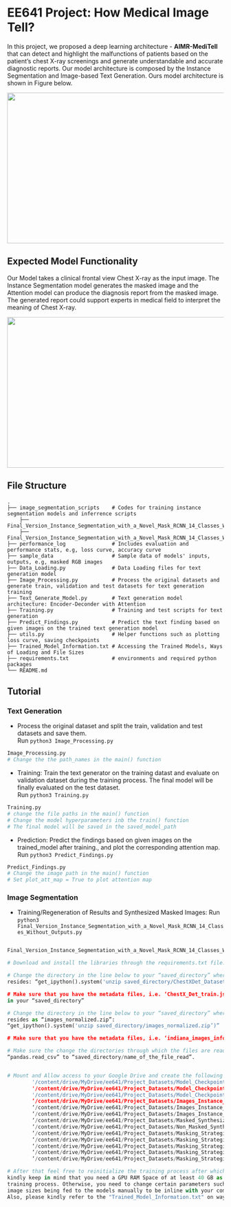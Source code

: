 # EE641 Project: How Medical Image Tell? 
In this project, we proposed a deep learning architecture - **AIMR-MediTell** that can detect and highlight the malfunctions of patients based on the patient’s chest X-ray screenings and generate understandable and accurate diagnostic reports. Our model architecture is composed by the Instance Segmentation and Image-based Text Generation. Ours model architecture is shown in Figure below. 

<img src="https://user-images.githubusercontent.com/63425702/236669671-2c4f58f4-8785-48d7-a5a3-012b024a08d4.jpg" width="700" height="350">

## Expected Model Functionality
Our Model takes a clinical frontal view Chest X-ray as the input image. The Instance Segmentation model generates the masked image and the Attention model can produce the diagnosis report from the masked image. The generated report could support experts in medical field to interpret the meaning of Chest X-ray. 

<img src="https://user-images.githubusercontent.com/63425702/236601842-a55dd16c-da53-4b19-90d6-a25c82c5dece.png" width="700" height="350">

## File Structure 

    .
    ├── image_segmentation_scripts    # Codes for training instance segmentation models and inferrence scripts
        ├── Final_Version_Instance_Segmentation_with_a_Novel_Mask_RCNN_14_Classes_Without_Outputs.ipynb
        ├── Final_Version_Instance_Segmentation_with_a_Novel_Mask_RCNN_14_Classes_Without_Outputs.py
    ├── performance_log               # Includes evaluation and performance stats, e.g, loss curve, accuracy curve
    ├── sample_data                   # Sample data of models' inputs, outputs, e.g, masked RGB images
    ├── Data_Loading.py               # Data Loading files for text generation model
    ├── Image_Processing.py           # Process the original datasets and generate train, validation and test datasets for text generation training
    ├── Text_Generate_Model.py        # Text generation model architecture: Encoder-Deconder with Attention
    ├── Training.py                   # Training and test scripts for text generation
    ├── Predict_Findings.py           # Predict the text finding based on given images on the trained text generation model
    ├── utils.py                      # Helper functions such as plotting loss curve, saving checkpoints
    ├── Trained_Model_Information.txt # Accessing the Trained Models, Ways of Loading and File Sizes
    ├── requirements.txt              # environments and required python packages
    └── README.md


## Tutorial
### Text Generation

+ Process the original dataset and split the train, validation and test datasets and save them. \
Run `python3 Image_Processing.py`
```Python
Image_Processing.py
# Change the the path_names in the main() function 
```


+ Training: Train the text generator on the training datast and evaluate on validation dataset during the training process. The final model will be finally evaluated on the test dataset. \
 Run `python3 Training.py`
```Python
Training.py
# change the file paths in the main() function
# Change the model hyperparameters inb the train() function
# The final model will be saved in the saved_model_path
```

+ Prediction: Predict the findings based on given images on the trained_model after training., and plot the corresponding attention map. \
     Run `python3 Predict_Findings.py`
```Python
Predict_Findings.py
# Change the image path in the main() function
# Set plot_att_map = True to plot attention map
```

### Image Segmentation

+ Training/Regeneration of Results and Synthesized Masked Images:
     Run `python3 Final_Version_Instance_Segmentation_with_a_Novel_Mask_RCNN_14_Classes_Without_Outputs.py`
```Python

Final_Version_Instance_Segmentation_with_a_Novel_Mask_RCNN_14_Classes_Without_Outputs.py

# Download and install the libraries through the requirements.txt file.

# Change the directory in the line below to your “saved_directory” where the zipped ChestXDet Dataset 
resides: “get_ipython().system('unzip saved_directory/ChestXDet_Dataset.zip’)”

# Make sure that you have the metadata files, i.e. ‘ChestX_Det_train.json’ and ‘ChestX_Det_test.json’ 
in your “saved_directory”

# Change the directory in the line below to your “saved_directory” where the zipped Indiana University Dataset
resides as “images_normalized.zip”:
“get_ipython().system('unzip saved_directory/images_normalized.zip’)”

# Make sure that you have the metadata files, i.e. ‘indiana_images_info.csv’ in your “saved_directory”

# Make sure the change the directories through which the files are read either via “json.open” or 
“pandas.read_csv” to “saved_directory/name_of_the_file_read”.


# Mount and Allow access to your Google Drive and create the following directories through your drive:
        '/content/drive/MyDrive/ee641/Project_Datasets/Model_Checkpoints_1’
        '/content/drive/MyDrive/ee641/Project_Datasets/Model_Checkpoints_2’
        '/content/drive/MyDrive/ee641/Project_Datasets/Model_Checkpoints_3’
        ‘/content/drive/MyDrive/ee641/Project_Datasets/Images_Instance_Segmentation_1/’
        ‘/content/drive/MyDrive/ee641/Project_Datasets/Images_Instance_Segmentation_2/‘
        ‘/content/drive/MyDrive/ee641/Project_Datasets/Images_Instance_Segmentation_3/’
        ‘/content/drive/MyDrive/ee641/Project_Datasets/Masked_Synthesized_Indiana_University_Dataset/’
        ‘/content/drive/MyDrive/ee641/Project_Datasets/Non_Masked_Synthesized_Indiana_University_Dataset/’
        ‘/content/drive/MyDrive/ee641/Project_Datasets/Masking_Strategies_Best_Model_05_Threshold/’
        ‘/content/drive/MyDrive/ee641/Project_Datasets/Masking_Strategies_Best_Model_06_Threshold/’
        ‘/content/drive/MyDrive/ee641/Project_Datasets/Masking_Strategies_Best_Model_07_Threshold/’
        ‘/content/drive/MyDrive/ee641/Project_Datasets/Masking_Strategies_Best_Model_08_Threshold/’
        ‘/content/drive/MyDrive/ee641/Project_Datasets/Masking_Strategies_Best_Model_Otsu_Threshold/’

# After that feel free to reinitialize the training process after which you can regenerate the results for. Please 
kindly keep in mind that you need a GPU RAM Space of at least 40 GB as a requirement to go through the time-consuming 
training process. Otherwise, you need to change certain parameters such as the batch size during the training or the 
image sizes being fed to the models manually to be inline with your computational requirements. 
Also, please kindly refer to the "Trained_Model_Information.txt" on ways to access the pretrained model files.
```
